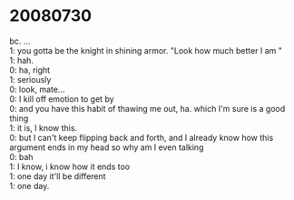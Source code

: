 # 20080730

bc. ...\
1: you gotta be the knight in shining armor. "Look how much better I am "\
1: hah.\
0: ha, right\
1: seriously\
0: look, mate...\
0: I kill off emotion to get by\
0: and you have this habit of thawing me out, ha. which I'm sure is a good thing\
1: it is, I know this.\
0: but I can't keep flipping back and forth, and I already know how this argument ends in my head so why am I even talking\
0: bah\
1: I know, i know how it ends too\
1: one day it'll be different\
1: one day.
